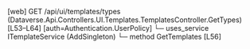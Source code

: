 [web] GET /api/ui/templates/types  (Dataverse.Api.Controllers.UI.Templates.TemplatesController.GetTypes)  [L53–L64] [auth=Authentication.UserPolicy]
  └─ uses_service ITemplateService (AddSingleton)
    └─ method GetTemplates [L56]

